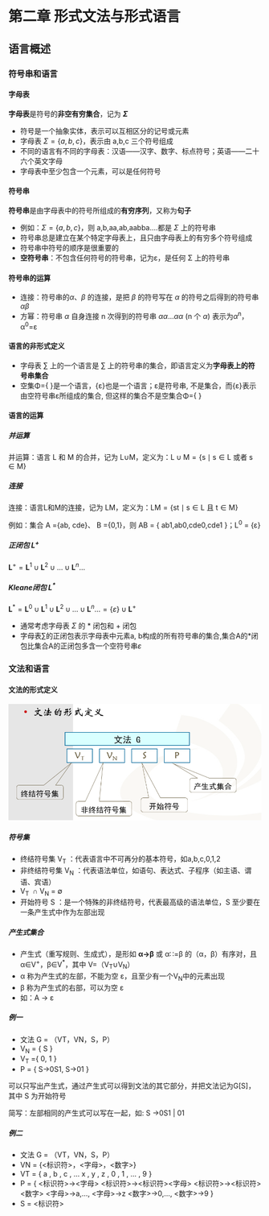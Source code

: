 # 第二章 形式文法与形式语言

## 语言概述

### 符号串和语言

#### 字母表

**字母表**是符号的**非空有穷集合**，记为 **$\Sigma$**

- 符号是一个抽象实体，表示可以互相区分的记号或元素
- 字母表 $\Sigma=\{a, b, c\}$，表示由 a,b,c 三个符号组成
- 不同的语言有不同的字母表：汉语——汉字、数字、标点符号；英语——二十六个英文字母
- 字母表中至少包含一个元素，可以是任何符号

#### 符号串

**符号串**是由字母表中的符号所组成的**有穷序列**，又称为**句子**

- 例如：$\Sigma=\{a, b, c\}$，则 a,b,aa,ab,aabba....都是 $\Sigma$ 上的符号串
- 符号串总是建立在某个特定字母表上，且只由字母表上的有穷多个符号组成
- 符号串中符号的顺序是很重要的
- **空符号串**：不包含任何符号的符号串，记为ε，是任何 Σ 上的符号串

#### 符号串的运算

- 连接：符号串的$\alpha$、$\beta$ 的连接，是把 $\beta$ 的符号写在 $\alpha$ 的符号之后得到的符号串 $\alpha\beta$ 
- 方幂：符号串 $\alpha$ 自身连接 n 次得到的符号串 $\alpha$$\alpha$...$\alpha$$\alpha$ (n 个 $\alpha$) 表示为$\alpha$<sup>n</sup>，α<sup>0</sup>=ε

#### 语言的非形式定义

- 字母表 ∑ 上的一个语言是 ∑ 上的符号串的集合，即语言定义为**字母表上的符号串集合**
- 空集Φ={ }是一个语言，{ε}也是一个语言；ε是符号串, 不是集合，而{ε}表示由空符号串ε所组成的集合, 但这样的集合不是空集合Φ={ } 

#### 语言的运算

##### 并运算

并运算：语言 L 和 M 的合并，记为 L∪M，定义为：$\mathrm{L} \cup \mathrm{M}=\{\mathrm{s} \mid \mathrm{s} \in \mathrm{L} \text { 或者 } \mathrm{s} \in \mathrm{M}\}$

##### 连接

连接：语言L和M的连接，记为 LM，定义为：$\mathrm{LM}=\{\mathrm{st} \mid \mathrm{s} \in \mathrm{L}$ 且 $\mathrm{t} \in \mathrm{M}\}$

例如：集合 A ={ab, cde}、 B ={0,1}，则 AB = { ab1,ab0,cde0,cde1 }；L<sup>0</sup> = {ε}

##### 正闭包  L<sup>+</sup>

$\mathbf{L}^{+}=\mathbf{L}^{1} \cup \mathbf{L}^{2} \cup \ldots \cup \mathbf{L}^{n} \ldots$

##### Kleane闭包  L<sup>*</sup>

$\mathbf{L}^{*}=\mathbf{L}^{0} \cup \mathbf{L}^{1} \cup \mathbf{L}^{2} \cup \ldots \cup \mathbf{L}^{n} \ldots=\{\varepsilon\} \cup \mathbf{L}^{+}$

- 通常考虑字母表 $\Sigma$ 的 * 闭包和 + 闭包
- 字母表∑的正闭包表示字母表中元素a, b构成的所有符号串的集合,集合A的*闭包比集合A的正闭包多含一个空符号串$\varepsilon$

### 文法和语言

#### 文法的形式定义

![image-20210323110759975](doc/image-20210323110759975.png)

##### 符号集	

- 终结符号集 V<sub>T</sub> ：代表语言中不可再分的基本符号，如a,b,c,0,1,2
- 非终结符号集 V<sub>N</sub> ：代表语法单位，如语句、表达式、子程序（如主语、谓语、宾语）
- V<sub>T </sub> ∩ V<sub>N</sub> = ∅
- 开始符号 S ：是一个特殊的非终结符号，代表最高级的语法单位，S 至少要在一条产生式中作为左部出现

##### 产生式集合

- 产生式（重写规则、生成式），是形如 **α→β** 或 α∷=β 的（α，β）有序对，且α∈V<sup>+</sup>，β∈V<sup>*</sup>，其中 V=（V<sub>T</sub>∪V<sub>N</sub>）
- α 称为产生式的左部，不能为空 ε，且至少有一个V<sub>N</sub>中的元素出现
- β 称为产生式的右部，可以为空 ε
- 如：A → ε 

##### 例一

- 文法 G = （VT，VN，S，P）
- V<sub>N</sub> = { S }
- V<sub>T</sub> ={ 0, 1 }
- P = { S→0S1, S→01 }

可以只写出产生式，通过产生式可以得到文法的其它部分，并把文法记为G[S]，其中 S 为开始符号

简写：左部相同的产生式可以写在一起，如: S →0S1 | 01

##### 例二

- 文法 G = （VT，VN，S，P）
- VN = {<标识符>，<字母>，<数字>}
- VT = { a , b , c , … x , y , z , 0 , 1 , … , 9 }
- P = { <标识符>→<字母>     <标识符>→<标识符><字母>     <标识符>→<标识符><数字>     <字母>→a,…, <字母>→z     <数字>→0,…, <数字>→9  }
- S = <标识符>